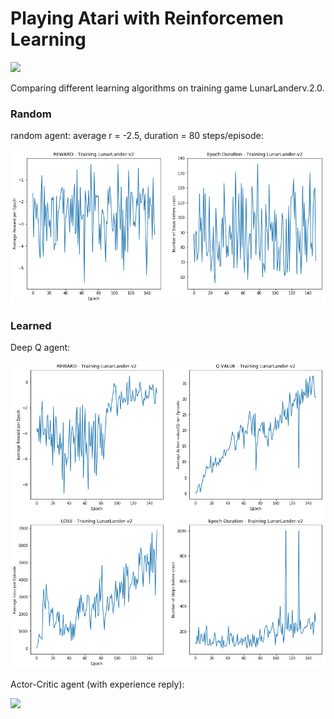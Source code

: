 # Playing Atari with Reinforcemen Learning


<img src=https://raw.githubusercontent.com/celisun/2017-18Playing_Atari_with_Reinforcement_Learning/master/results_table.png width="450">

Comparing different learning algorithms on training game LunarLanderv.2.0.



### Random 
random agent: average r = -2.5, duration = 80 steps/episode:

<img src="https://raw.githubusercontent.com/celisun/2017-18Playing_Atari_with_DeepQLearning/master/results-random.png" width="550">

### Learned
Deep Q agent: 

<img src="https://raw.githubusercontent.com/celisun/2017-18Playing_Atari_with_DeepQLearning/master/results-Q.png" width="550">

Actor-Critic agent (with experience reply):

<img src=https://raw.githubusercontent.com/celisun/2017-18Playing_Atari_with_Reinforcement_Learning/master/results-AC-replay.png width="550">
